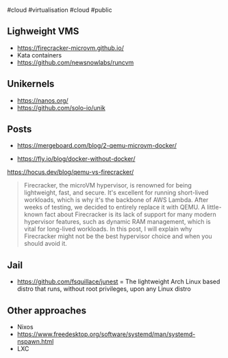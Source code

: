 #cloud #virtualisation #cloud #public

## Lighweight VMS

- https://firecracker-microvm.github.io/
- Kata containers
- https://github.com/newsnowlabs/runcvm

## Unikernels

- https://nanos.org/
- https://github.com/solo-io/unik

## Posts

- https://mergeboard.com/blog/2-qemu-microvm-docker/

- https://fly.io/blog/docker-without-docker/

https://hocus.dev/blog/qemu-vs-firecracker/

> Firecracker, the microVM hypervisor, is renowned for being lightweight, fast, and secure. It's excellent for running short-lived workloads, which is why it's the backbone of AWS Lambda. After weeks of testing, we decided to entirely replace it with QEMU. A little-known fact about Firecracker is its lack of support for many modern hypervisor features, such as dynamic RAM management, which is vital for long-lived workloads. In this post, I will explain why Firecracker might not be the best hypervisor choice and when you should avoid it.

## Jail

- https://github.com/fsquillace/junest = The lightweight Arch Linux based distro that runs, without root privileges, upon any Linux distro

## Other approaches

- Nixos
- https://www.freedesktop.org/software/systemd/man/systemd-nspawn.html
- LXC
